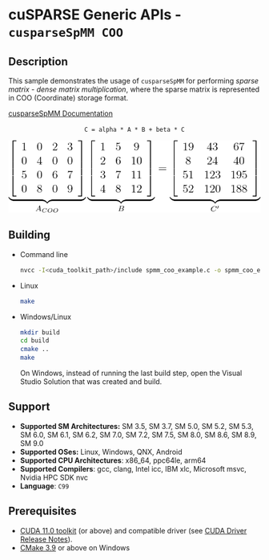 # cuSPARSE Generic APIs - `cusparseSpMM COO`

## Description

This sample demonstrates the usage of `cusparseSpMM` for performing *sparse matrix - dense matrix multiplication*, where the sparse matrix is represented in COO (Coordinate) storage format.

[cusparseSpMM Documentation](https://docs.nvidia.com/cuda/cusparse/index.html#cusparse-generic-function-spmm)

<center>

`C = alpha * A * B + beta * C`

![](spmm_coo.png)
</center>

## Building

* Command line
    ```bash
    nvcc -I<cuda_toolkit_path>/include spmm_coo_example.c -o spmm_coo_example -lcusparse
    ```

* Linux
    ```bash
    make
    ```

* Windows/Linux
    ```bash
    mkdir build
    cd build
    cmake ..
    make
    ```
    On Windows, instead of running the last build step, open the Visual Studio Solution that was created and build.

## Support

* **Supported SM Architectures:** SM 3.5, SM 3.7, SM 5.0, SM 5.2, SM 5.3, SM 6.0, SM 6.1, SM 6.2, SM 7.0, SM 7.2, SM 7.5, SM 8.0, SM 8.6, SM 8.9, SM 9.0
* **Supported OSes:** Linux, Windows, QNX, Android
* **Supported CPU Architectures**: x86_64, ppc64le, arm64
* **Supported Compilers**: gcc, clang, Intel icc, IBM xlc, Microsoft msvc, Nvidia HPC SDK nvc
* **Language**: `C99`

## Prerequisites

* [CUDA 11.0 toolkit](https://developer.nvidia.com/cuda-downloads) (or above) and compatible driver (see [CUDA Driver Release Notes](https://docs.nvidia.com/cuda/cuda-toolkit-release-notes/index.html#cuda-major-component-versions)).
* [CMake 3.9](https://cmake.org/download/) or above on Windows
